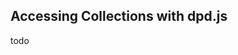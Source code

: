<!--{
  title: 'Accessing Collections with dpd.js',
  tags: ['guide', 'collection']
}-->

## Accessing Collections with dpd.js

todo